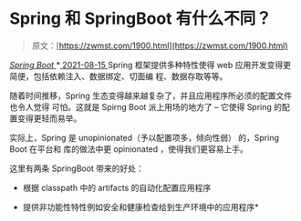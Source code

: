<!--yml
category: 未分类
date: 0001-01-01 00:00:00
-->

# Spring 和 SpringBoot 有什么不同？

> 原文：[https://zwmst.com/1900.html](https://zwmst.com/1900.html)

   [ *Spring Boot* ](https://zwmst.com/spring-boot)*[ <time datetime="2021-08-15T16:48:57+08:00"> 2021-08-15 </time> ](https://zwmst.com/1900.html)  Spring 框架提供多种特性使得 web 应用开发变得更简便，包括依赖注入、数据绑定、切面编 程、数据存取等等。

随着时间推移，Spring 生态变得越来越复杂了，并且应用程序所必须的配置文件也令人觉得 可怕。这就是 Spirng Boot 派上用场的地方了 – 它使得 Spring 的配置变得更轻而易举。

实际上，Spring 是 unopinionated（予以配置项多，倾向性弱） 的，Spring Boot 在平台和 库的做法中更 opinionated ，使得我们更容易上手。

这里有两条 SpringBoot 带来的好处：

*   根据 classpath 中的 artifacts 的自动化配置应用程序

*   提供非功能性特性例如安全和健康检查给到生产环境中的应用程序*